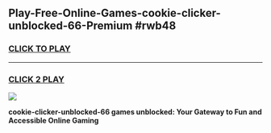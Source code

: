 
## Play-Free-Online-Games-cookie-clicker-unblocked-66-Premium #rwb48
<h3>
<a href="https://premium.freeplayer.one?title=cookie-clicker-unblocked-66&ref=8M">CLICK TO PLAY</a></h3>
<hr>

<h3>
<a href="https://premium.freeplayer.one?title=cookie-clicker-unblocked-66&ref=8M">CLICK 2 PLAY</a>
  
</h3>

<a href="https://premium.freeplayer.one?title=cookie-clicker-unblocked-66&ref=8M"><img src="https://clearcache.store/games.png"></a>


**cookie-clicker-unblocked-66 games unblocked: Your Gateway to Fun and Accessible Online Gaming**
